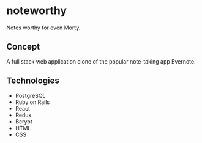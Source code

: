 # noteworthy
Notes worthy for even Morty.

## Concept
A full stack web application clone of the popular note-taking app Evernote. 

## Technologies
- PostgreSQL
- Ruby on Rails
- React
- Redux
- Bcrypt
- HTML
- CSS
